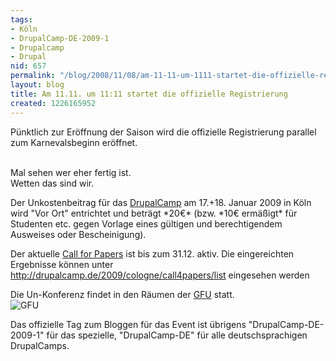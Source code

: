 ```yaml
---
tags:
- Köln
- DrupalCamp-DE-2009-1
- Drupalcamp
- Drupal
nid: 657
permalink: "/blog/2008/11/08/am-11-11-um-1111-startet-die-offizielle-registrierung.html"
layout: blog
title: Am 11.11. um 11:11 startet die offizielle Registrierung
created: 1226165952
---
```

Pünktlich zur Eröffnung der Saison wird die offizielle Registrierung parallel zum Karnevalsbeginn eröffnet.<br /><br />
<p>
Mal sehen wer eher fertig ist.<br />
Wetten das sind wir.
</p>
<p>
Der Unkostenbeitrag für das <a href="http://drupalcamp.de/2009/cologne">DrupalCamp</a> am 17.+18. Januar 2009 in Köln wird
"Vor Ort" entrichtet und beträgt *20€* (bzw. *10€ ermäßigt* für Studenten etc. gegen Vorlage eines gültigen und berechtigendem Ausweises oder Bescheinigung).
</p>
<p>
Der aktuelle <a href="http://drupalcamp.de/2009/cologne/call4papers">Call for Papers</a>  ist bis zum 31.12. aktiv.
Die eingereichten Ergebnisse können unter <a href="http://drupalcamp.de/2009/cologne/call4papers/list">http://drupalcamp.de/2009/cologne/call4papers/list</a> eingesehen werden
</p>
<p>
Die Un-Konferenz findet in den Räumen der <a href="http://www.gfu.net/">GFU</a> statt.<br />
<img src="http://netzaffe.de/sites/netzaffe.de/files/gfu_02.jpg" alt="GFU" />
</p>
<p>
Das offizielle Tag zum Bloggen für das Event ist übrigens
"DrupalCamp-DE-2009-1" für das spezielle,
"DrupalCamp-DE" für alle deutschsprachigen DrupalCamps.
</p>

